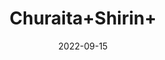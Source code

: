 ---
title: 'Churaita+Shirin+'
date: '2022-09-15' 
metatag: '' 
inventory: '0' 
draft: false 
# meta description 
shortDescripton: ''
description: 'Herb'
longdescription: ''
featured: True
# product Price
price: '100.0'
# Product Short Description
shortDescription: ''
productID: '5AF66018-1627-ED11-9968-005056B3A416'
type: 'products'
category: 'Herb' 
thumnailproduct: 'https://aminsaddiquidawakhana.eralive.net/images/products/5AF66018-1627-ED11-9968-005056B3A4161.png' 
images:
  - image: 'images/products/5AF66018-1627-ED11-9968-005056B3A4161.png'  
Variants:
---